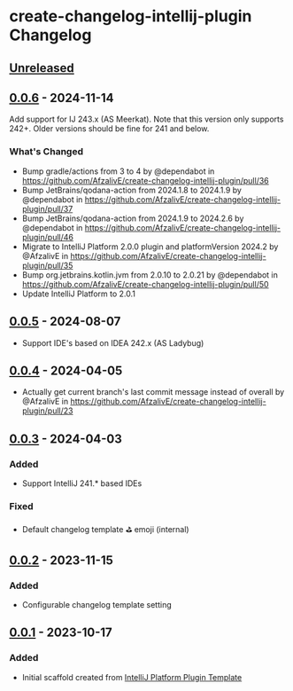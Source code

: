 <!-- Keep a Changelog guide -> https://keepachangelog.com -->

# create-changelog-intellij-plugin Changelog

## [Unreleased]

## [0.0.6] - 2024-11-14

Add support for IJ 243.x (AS Meerkat). Note that this version only supports 242+. Older versions should be fine for 241 and below.


### What's Changed
* Bump gradle/actions from 3 to 4 by @dependabot in https://github.com/AfzalivE/create-changelog-intellij-plugin/pull/36
* Bump JetBrains/qodana-action from 2024.1.8 to 2024.1.9 by @dependabot in https://github.com/AfzalivE/create-changelog-intellij-plugin/pull/37
* Bump JetBrains/qodana-action from 2024.1.9 to 2024.2.6 by @dependabot in https://github.com/AfzalivE/create-changelog-intellij-plugin/pull/46
* Migrate to IntelliJ Platform 2.0.0 plugin and platformVersion 2024.2 by @AfzalivE in https://github.com/AfzalivE/create-changelog-intellij-plugin/pull/35
* Bump org.jetbrains.kotlin.jvm from 2.0.10 to 2.0.21 by @dependabot in https://github.com/AfzalivE/create-changelog-intellij-plugin/pull/50
* Update IntelliJ Platform to 2.0.1

## [0.0.5] - 2024-08-07

- Support IDE's based on IDEA 242.x (AS Ladybug)

## [0.0.4] - 2024-04-05

- Actually get current branch's last commit message instead of overall by @AfzalivE in https://github.com/AfzalivE/create-changelog-intellij-plugin/pull/23

## [0.0.3] - 2024-04-03

### Added

- Support IntelliJ 241.* based IDEs

### Fixed

- Default changelog template ⛳️ emoji (internal)

## [0.0.2] - 2023-11-15

### Added

- Configurable changelog template setting

## [0.0.1] - 2023-10-17

### Added

- Initial scaffold created from [IntelliJ Platform Plugin Template](https://github.com/JetBrains/intellij-platform-plugin-template)

[Unreleased]: https://github.com/AfzalivE/create-changelog-intellij-plugin/compare/v0.0.6...HEAD
[0.0.6]: https://github.com/AfzalivE/create-changelog-intellij-plugin/compare/v0.0.5...v0.0.6
[0.0.5]: https://github.com/AfzalivE/create-changelog-intellij-plugin/compare/v0.0.4...v0.0.5
[0.0.4]: https://github.com/AfzalivE/create-changelog-intellij-plugin/compare/v0.0.3...v0.0.4
[0.0.3]: https://github.com/AfzalivE/create-changelog-intellij-plugin/compare/v0.0.2...v0.0.3
[0.0.2]: https://github.com/AfzalivE/create-changelog-intellij-plugin/compare/v0.0.1...v0.0.2
[0.0.1]: https://github.com/AfzalivE/create-changelog-intellij-plugin/commits/v0.0.1

